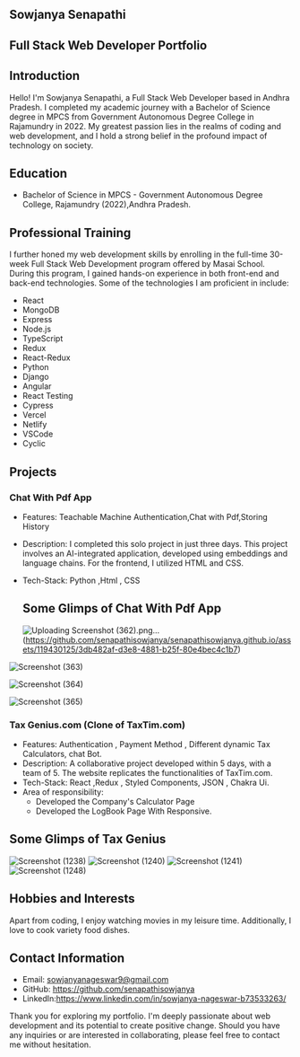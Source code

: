 
## Sowjanya Senapathi ##
## Full Stack Web Developer Portfolio

## Introduction

Hello! I'm Sowjanya Senapathi, a Full Stack Web Developer based in Andhra Pradesh. I completed my academic journey with a Bachelor of Science degree in MPCS from Government Autonomous Degree College in Rajamundry in 2022. My greatest passion lies in the realms of coding and web development, and I hold a strong belief in the profound impact of technology on society.

## Education

- Bachelor of Science in MPCS - Government Autonomous Degree College, Rajamundry (2022),Andhra Pradesh.

## Professional Training

I further honed my web development skills by enrolling in the full-time 30-week Full Stack Web Development program offered by Masai School. During this program, I gained hands-on experience in both front-end and back-end technologies. Some of the technologies I am proficient in include:

- React
- MongoDB
- Express
- Node.js
- TypeScript
- Redux
- React-Redux
- Python
- Django
- Angular
- React Testing
- Cypress
- Vercel
- Netlify
- VSCode
- Cyclic

## Projects

### Chat With Pdf App 

- Features: Teachable Machine Authentication,Chat with Pdf,Storing History
- Description: I completed this solo project in just three days. This project involves an AI-integrated application, developed using embeddings and language chains. For the frontend, I utilized HTML and CSS.
- Tech-Stack: Python ,Html , CSS

  ## Some Glimps of Chat With Pdf App
  ![Uploading Screenshot (362).png…]()
(https://github.com/senapathisowjanya/senapathisowjanya.github.io/assets/119430125/3db482af-d3e8-4881-b25f-80e4bec4c1b7)

![Screenshot (363)](https://github.com/senapathisowjanya/senapathisowjanya.github.io/assets/119430125/bc4d77c7-45f3-4d4c-87fb-97f99906d955)

  ![Screenshot (364)](https://github.com/senapathisowjanya/senapathisowjanya.github.io/assets/119430125/69fa08dc-f248-4ce0-9dbe-0f7f67ad5597)

![Screenshot (365)](https://github.com/senapathisowjanya/senapathisowjanya.github.io/assets/119430125/fd2984c7-ad77-4ae5-a571-de4fe8682054)

### Tax Genius.com (Clone of TaxTim.com)

- Features: Authentication , Payment Method , Different dynamic Tax Calculators, chat Bot.
- Description: A collaborative project developed within 5 days, with a team of 5. The website replicates the functionalities of TaxTim.com.
- Tech-Stack: React ,Redux , Styled Components, JSON , Chakra Ui.
- Area of responsibility:
  - Developed the Company's Calculator Page
  - Developed the LogBook Page With Responsive.

## Some Glimps of Tax Genius
![Screenshot (1238)](https://user-images.githubusercontent.com/115584065/236942350-19b18640-92db-4deb-98c4-21e0feece481.png)
![Screenshot (1240)](https://user-images.githubusercontent.com/115584065/236943518-c3bf920b-d08d-4e61-8e6f-1c1eceb39eae.png)
![Screenshot (1241)](https://user-images.githubusercontent.com/115584065/236944147-fa84d822-b649-473a-8262-011dfbd01f74.png)
![Screenshot (1248)](https://user-images.githubusercontent.com/115584065/236943897-12137764-fd6e-4272-9394-26893aab97e5.png)


## Hobbies and Interests

Apart from coding, I enjoy watching movies in my leisure time. Additionally, I love to cook variety food dishes.

## Contact Information

- Email: sowjanyanageswar9@gmail.com
- GitHub: https://github.com/senapathisowjanya
- LinkedIn:https://www.linkedin.com/in/sowjanya-nageswar-b73533263/

Thank you for exploring my portfolio. I'm deeply passionate about web development and its potential to create positive change. Should you have any inquiries or are interested in collaborating, please feel free to contact me without hesitation.
